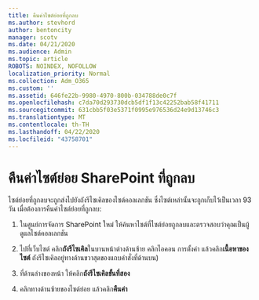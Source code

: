 ```yaml
---
title: คืนค่าไซต์ย่อยที่ถูกลบ
ms.author: stevhord
author: bentoncity
manager: scotv
ms.date: 04/21/2020
ms.audience: Admin
ms.topic: article
ROBOTS: NOINDEX, NOFOLLOW
localization_priority: Normal
ms.collection: Adm_O365
ms.custom: ''
ms.assetid: 646fe22b-9980-4970-800b-034788de0c7f
ms.openlocfilehash: c7da70d293730dcb5df1f13c42252bab58f41711
ms.sourcegitcommit: 631cbb5f03e5371f0995e976536d24e9d13746c3
ms.translationtype: MT
ms.contentlocale: th-TH
ms.lasthandoff: 04/22/2020
ms.locfileid: "43758701"
---
```

# <a name="restore-a-deleted-sharepoint-subsite"></a>คืนค่าไซต์ย่อย SharePoint ที่ถูกลบ

ไซต์ย่อยที่ถูกลบจะถูกส่งไปยังถังรีไซเคิลของไซต์คอลเลกชัน ซึ่งไซต์เหล่านั้นจะถูกเก็บไว้เป็นเวลา 93 วัน เมื่อต้องการคืนค่าไซต์ย่อยที่ถูกลบ:
  
1. ในศูนย์การจัดการ SharePoint ใหม่ ให้ค้นหาไซต์ที่ไซต์ย่อยถูกลบและตรวจสอบว่าคุณเป็นผู้ดูแลไซต์คอลเลกชัน 
    
2. ไปที่เว็บไซต์ คลิก**ถังรีไซเคิล**ในบานหน้าต่างด้านซ้าย คลิกไอคอน การตั้งค่า แล้วคลิก**เนื้อหาของไซต์** ถังรีไซเคิลอยู่ทางด้านขวาสุดของแถบคําสั่งที่ด้านบน)
    
3. ที่ด้านล่างของหน้า ให้คลิก**ถังรีไซเคิลขั้นที่สอง**
    
4. คลิกทางด้านซ้ายของไซต์ย่อย แล้วคลิก**คืนค่า**
    

